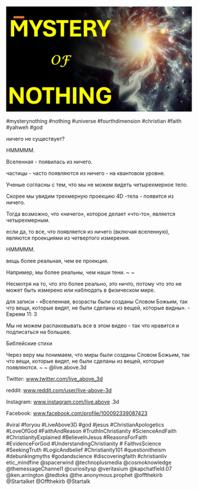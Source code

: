![Video cover image](../cover.jpg "cover photo")

#mysterynothing #nothing #universe #fourthdimension #christian #faith #yahweh #god

ничего не существует?

HMMMMM.

Вселенная - появилась из ничего.

частицы - часто появляются из ничего - на квантовом уровне.

Ученые согласны с тем, что мы не можем видеть четырехмерное тело.

Скорее мы увидим трехмерную проекцию 4D -тела - появится из ничего.

Тогда возможно, что «ничего», которое делает «что-то», является четырехмерным.

если да, то все, что появляется из ничего (включая вселенную), являются проекциями из четвертого измерения.

HMMMMM.

вещь более реальная, чем ее проекция.

Например, мы более реальны, чем наши тени. ~ ~

Несмотря на то, что это более реально, это ничто, потому что это не может быть измерено или наблюдать в физическом мире.

для записи - «Вселенная, возрасты были созданы Словом Божьим, так что вещи, которые видят, не были сделаны из вещей, которые видны». - Евреям 11: 3

Мы не можем распаковывать все в этом видео - так что нравится и подписаться на большее.

Библейские стихи


Через веру мы понимаем, что миры были созданы Словом Божьим, так что вещи, которые видят, не были сделаны из вещей, которые появляются. ~ ~ @live.above.3d

Twitter: www.twitter.com/live_above_3d

reddit: www.reddit.com/user/live-above-3d


Instagram: www.instagram.com/live.above .3d

Facebook: www.facebook.com/profile/100092339087423

#viral #foryou #LiveAbove3D #god #jesus #ChristianApologetics #LoveOfGod #FaithAndReason #TruthInChristianity #ScienceAndFaith #ChristianityExplained #BelieveInJesus #ReasonsForFaith #EvidenceForGod #UnderstandingChristianity # FaithvsScience #SeekingTruth #LogicAndbelief #Christianity101 #questionitheism #debunkingmyths #godandscience #discoveringfaith #christianliv etic_mindfine @spacerwind @technoplusmedia @cosmoknowledge @themessageChannel1 @curiositysp @veritasium @kapchatfield.07 @ken.arrington @tedtoks @the.anonymous.prophet @offthekirb @Startalket @Offthekirb @Startalk






